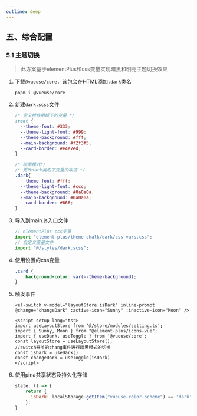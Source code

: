 ```yaml
---
outline: deep
---
```


## 五、综合配置

### 5.1 主题切换

> 此方案基于elementPlus和css变量实现暗黑和明亮主题切换效果

1. 下载`@vueuse/core`，该包会在HTML添加`.dark`类名

   ```
   pnpm i @vueuse/core
   ```

2. 新建`dark.scss`文件

   ```css
   /* 定义根作用域下的变量 */
   :root {
     --theme-font: #333;
     --theme-light-font: #999;
     --theme-background: #fff;
     --main-background: #f2f3f5;
     --card-border: #e4e7ed;
   }
   
   /* 暗黑模式*/
   /* 更改dark类名下变量的取值 */
   .dark{
     --theme-font: #fff;
     --theme-light-font: #ccc;
     --theme-background: #0a0a0a;
     --main-background: #0a0a0a;
     --card-border: #666;
   }
   ```

3. 导入到main.js入口文件

   ```js
   // elementPlus css变量
   import "element-plus/theme-chalk/dark/css-vars.css";
   // 自定义变量文件
   import "@/styles/dark.scss";
   ```

4. 使用设置的css变量

   ```css
   .card {
       background-color: var(--theme-background);
   }
   ```

5. 触发事件

   ```vue
   <el-switch v-model="layoutStore.isDark" inline-prompt @change="changeDark" :active-icon="Sunny" :inactive-icon="Moon" />
   
   <script setup lang="ts">
   import useLayoutStore from '@/store/modules/setting.ts';
   import { Sunny, Moon } from "@element-plus/icons-vue";
   import { useDark, useToggle } from '@vueuse/core';
   const layoutStore = useLayoutStore();
   //switch开关的chang事件进行暗黑模式的切换
   const isDark = useDark()
   const changeDark = useToggle(isDark)
   </script>
   ```

6. 使用pina共享状态及持久化存储

   ```js
   state: () => {
       return {
         isDark: localStorage.getItem("vueuse-color-scheme") == 'dark' ? true : false, // 控制暗黑主题
       };
   }
   ```

   